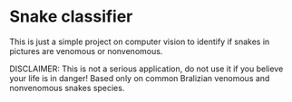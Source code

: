 # Snake classifier
This is just a simple project on computer vision to identify if snakes in pictures are venomous or nonvenomous. 

DISCLAIMER: This is not a serious application, do not use it if you believe your life is in danger! Based only on common Bralizian venomous and nonvenomous snakes species.
